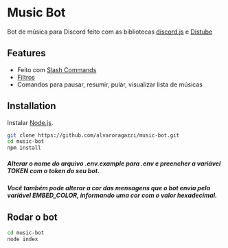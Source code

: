 # Music Bot

Bot de música para Discord feito com as bibliotecas [discord.js](https://github.com/discordjs/discord.js) e [Distube](https://github.com/skick1234/DisTube)

## Features

- Feito com [Slash Commands](https://discordjs.guide/creating-your-bot/slash-commands.html)
- [Filtros](https://distube.js.org/#/docs/DisTube/main/typedef/defaultFilters)
- Comandos para pausar, resumir, pular, visualizar lista de músicas

## Installation
Instalar [Node.js](https://nodejs.org/).
```sh
git clone https://github.com/alvaroragazzi/music-bot.git
cd music-bot
npm install
```
##### Alterar o nome do arquivo .env.example para .env e preencher a variável TOKEN com o token do seu bot.

##### Você também pode alterar a cor das mensagens que o bot envia pela variável EMBED_COLOR, informando uma cor com o valor hexadecimal.

## Rodar o bot
```sh
cd music-bot
node index
```